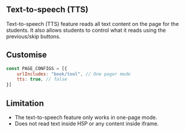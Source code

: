 ## Text-to-speech (TTS)

Text-to-speech (TTS) feature reads all text content on the page for the students. It also allows students to control what it reads using the previous/skip buttons.

## Customise

```js
const PAGE_CONFIGS = [{
    urlIncludes: "book/tool", // One pager mode
    tts: true, // false
}]
```

## Limitation

- The text-to-speech feature only works in one-page mode.
- Does not read text inside H5P or any content inside iframe.

